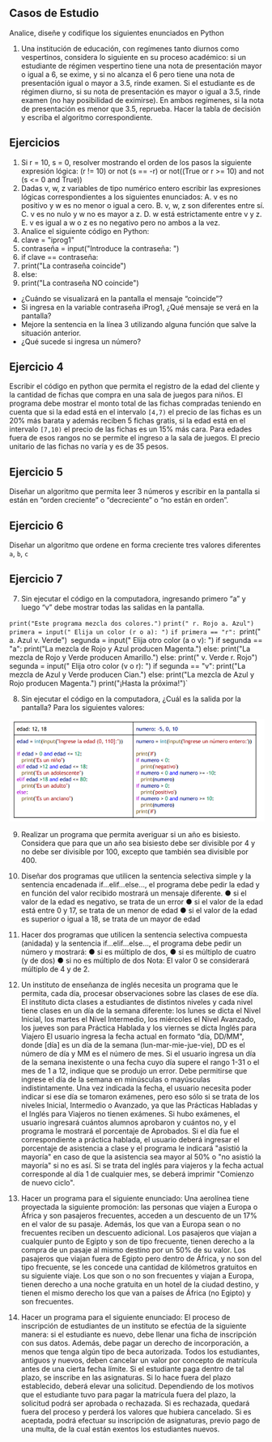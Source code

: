 ## Casos de Estudio
Analice, diseñe y codifique los siguientes enunciados en Python
1. Una institución de educación, con regímenes tanto diurnos como vespertinos, considera lo siguiente en su
proceso académico: si un estudiante de régimen vespertino tiene una nota de presentación mayor o igual a 6,
se exime, y si no alcanza el 6 pero tiene una nota de presentación igual o mayor a 3.5, rinde examen. Si el
estudiante es de régimen diurno, si su nota de presentación es mayor o igual a 3.5, rinde examen (no hay
posibilidad de eximirse). En ambos regímenes, si la nota de presentación es menor que 3.5, reprueba. Hacer la
tabla de decisión y escriba el algoritmo correspondiente.
## Ejercicios
1. Si r = 10, s = 0, resolver mostrando el orden de los pasos la siguiente expresión lógica:
(r != 10) or not (s == -r) or not((True or r >= 10) and not (s <= 0 and True))
2. Dadas v, w, z variables de tipo numérico entero escribir las expresiones lógicas correspondientes a los
siguientes enunciados:
A. v es no positivo y w es no menor o igual a cero.
B.  v, w, z son diferentes entre sí.
C. v es no nulo y w no es mayor a z.
D. w está estrictamente entre v y z.
E. v es igual a w o z es no negativo pero no ambos a la vez.
3. Analice el siguiente código en Python:
1. clave = "iprog1"
2. contraseña = input("Introduce la contraseña: ")
3. if clave == contraseña:
4. print("La contraseña coincide")
5. else:
6. print("La contraseña NO coincide")

- ¿Cuándo se visualizará en la pantalla el mensaje “coincide”?
- Si ingresa en la variable contraseña iProg1, ¿Qué mensaje se verá en la pantalla?
- Mejore la sentencia en la línea 3 utilizando alguna función que salve la situación anterior.
- ¿Qué sucede si ingresa un número?

## Ejercicio 4

Escribir el código en python que permita el registro de la edad del cliente y la cantidad de fichas que compra en una sala de juegos para niños. El programa debe mostrar el monto total de las fichas compradas teniendo en cuenta que si la edad está en el intervalo `[4,7)` el precio de las fichas es un 20% más barata y además reciben 5 fichas gratis, si la edad está en el intervalo `[7,10)` el precio de las fichas es un 15% más cara. Para edades fuera de esos rangos no se permite el ingreso a la sala de juegos. El precio unitario de las fichas no varía y es de 35 pesos.

## Ejercicio 5

Diseñar un algoritmo que permita leer 3 números y escribir en la pantalla si están en “orden creciente” o “decreciente” o “no están en orden”.

## Ejercicio 6

Diseñar un algoritmo que ordene en forma creciente tres valores diferentes `a`, `b`, `c`

## Ejercicio 7

7. Sin ejecutar el código en la computadora, ingresando primero “a” y luego “v” debe mostrar todas las salidas en la pantalla.

`print("Este programa mezcla dos colores.")`
`print(" r. Rojo a. Azul")`
`primera = input(" Elija un color (r o a): ")`
`if primera == "r":
`print(" a. Azul v. Verde")`
`segunda = input(" Elija otro color (a o v): ")
if segunda == "a":
print("La mezcla de Rojo y Azul producen Magenta.")
else:
print("La mezcla de Rojo y Verde producen Amarillo.")
else:
print(" v. Verde r. Rojo")
segunda = input(" Elija otro color (v o r): ")
if segunda == "v":
print("La mezcla de Azul y Verde producen Cian.")
else:
print("La mezcla de Azul y Rojo producen Magenta.")
print("¡Hasta la próxima!")`

8. Sin ejecutar el código en la computadora, ¿Cuál es la salida por la pantalla? Para los siguientes valores:

![img1](./img/img1.png)

9. Realizar un programa que permita averiguar si un año es bisiesto. Considera que para que un año sea bisiesto
debe ser divisible por 4 y no debe ser divisible por 100, excepto que también sea divisible por 400.
10. Diseñar dos programas que utilicen la sentencia selectiva simple y la sentencia encadenada if…elif…else…, el
programa debe pedir la edad y en función del valor recibido mostrará un mensaje diferente.
● si el valor de la edad es negativo, se trata de un error
● si el valor de la edad está entre 0 y 17, se trata de un menor de edad
● si el valor de la edad es superior o igual a 18, se trata de un mayor de edad
11. Hacer dos programas que utilicen la sentencia selectiva compuesta (anidada) y la sentencia if…elif…else…, el
programa debe pedir un número y mostrará:
● si es múltiplo de dos,
● si es múltiplo de cuatro (y de dos)
● si no es múltiplo de dos
Nota: El valor 0 se considerará múltiplo de 4 y de 2.
12. Un instituto de enseñanza de inglés necesita un programa que le permita, cada día, procesar observaciones
sobre las clases de ese día. El instituto dicta clases a estudiantes de distintos niveles y cada nivel tiene clases
en un día de la semana diferente: los lunes se dicta el Nivel Inicial, los martes el Nivel Intermedio, los
miércoles el Nivel Avanzado, los jueves son para Práctica Hablada y los viernes se dicta Inglés para Viajero El usuario ingresa la fecha actual en formato “día, DD/MM", donde [día] es un día de la semana
(lun-mar-mie-jue-vie), DD es el número de día y MM es el número de mes. Si el usuario ingresa un día de la
semana inexistente o una fecha cuyo día supere el rango 1-31 o el mes de 1 a 12, indique que se produjo un
error. Debe permitirse que ingrese el día de la semana en minúsculas o mayúsculas indistintamente.
Una vez indicada la fecha, el usuario necesita poder indicar si ese día se tomaron exámenes, pero eso sólo si se
trata de los niveles Inicial, Intermedio o Avanzado, ya que las Prácticas Habladas y el Inglés para Viajeros no
tienen exámenes. Si hubo exámenes, el usuario ingresará cuántos alumnos aprobaron y cuántos no, y el
programa le mostrará el porcentaje de Aprobados.
Si el día fue el correspondiente a práctica hablada, el usuario deberá ingresar el porcentaje de asistencia a
clase y el programa le indicará "asistió la mayoría" en caso de que la asistencia sea mayor al 50% o "no asistió la
mayoría" si no es así.
Si se trata del inglés para viajeros y la fecha actual corresponde al día 1 de cualquier mes, se deberá imprimir
"Comienzo de nuevo ciclo".

13. Hacer un programa para el siguiente enunciado: Una aerolínea tiene proyectada la siguiente promoción: las
personas que viajen a Europa o África y son pasajeros frecuentes, acceden a un descuento de un 17% en el
valor de su pasaje. Además, los que van a Europa sean o no frecuentes reciben un descuento adicional. Los
pasajeros que viajan a cualquier punto de Egipto y son de tipo frecuente, tienen derecho a la compra de un
pasaje al mismo destino por un 50% de su valor. Los pasajeros que viajan fuera de Egipto pero dentro de África,
y no son del tipo frecuente, se les concede una cantidad de kilómetros gratuitos en su siguiente viaje. Los que
son o no son frecuentes y viajan a Europa, tienen derecho a una noche gratuita en un hotel de la ciudad
destino, y tienen el mismo derecho los que van a países de África (no Egipto) y son frecuentes.

14. Hacer un programa para el siguiente enunciado: El proceso de inscripción de estudiantes de un instituto se
efectúa de la siguiente manera: si el estudiante es nuevo, debe llenar una ficha de inscripción con sus datos.
Además, debe pagar un derecho de incorporación, a menos que tenga algún tipo de beca autorizada. Todos los
estudiantes, antiguos y nuevos, deben cancelar un valor por concepto de matrícula antes de una cierta fecha
límite. Si el estudiante paga dentro de tal plazo, se inscribe en las asignaturas. Si lo hace fuera del plazo
establecido, deberá elevar una solicitud. Dependiendo de los motivos que el estudiante tuvo para pagar la
matrícula fuera del plazo, la solicitud podrá ser aprobada o rechazada. Si es rechazada, quedará fuera del
proceso y perderá los valores que hubiera cancelado. Si es aceptada, podrá efectuar su inscripción de
asignaturas, previo pago de una multa, de la cual están exentos los estudiantes nuevos.


